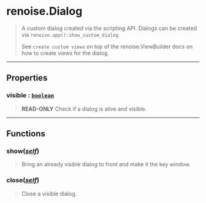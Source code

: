 # renoise.Dialog<a name="renoise.Dialog"></a>  
> A custom dialog created via the scripting API. Dialogs can be created
> via `renoise.app():show_custom_dialog`.
> 
> See `create custom views` on top of the renoise.ViewBuilder docs on how to
> create views for the dialog.  

<!-- toc -->
  

---  
## Properties
### visible : [`boolean`](../../API/builtins/boolean.md)<a name="visible"></a>
>  **READ-ONLY** Check if a dialog is alive and visible.

  

---  
## Functions
### show([*self*](../../API/builtins/self.md))<a name="show"></a>
>  Bring an already visible dialog to front and make it the key window.
### close([*self*](../../API/builtins/self.md))<a name="close"></a>
>  Close a visible dialog.  

